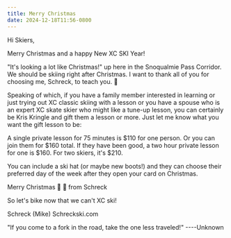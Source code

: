 ```yaml
---
title: Merry Christmas
date: 2024-12-18T11:56-0800
---
```

Hi Skiers,

Merry Christmas and a happy New XC SKI Year!

"It's looking a lot like Christmas!" up here in the Snoqualmie Pass Corridor.  We should be skiing right after Christmas. I want to thank all of you for choosing me, Schreck, to teach you. 🙏 

Speaking of which, if you have a family member interested in learning or just trying out XC classic skiing with a lesson or you have a spouse who is an expert XC skate skier who might like a tune-up lesson, you can certainly be Kris Kringle and gift them a lesson or more.  Just let me know what you want the gift lesson to be:

 A single private lesson for 75 minutes is $110 for one person.  Or you can join them for $160 total.
If they have been good, a two hour private lesson for one is $160. For two skiers, it's $210.

You can include a ski hat (or maybe new boots!) and they can choose their preferred day of the week after they open your card on Christmas. 

Merry Christmas 🎅 🎄 from Schreck 

So let's bike now that we can't XC ski!

Schreck (Mike)
Schreckski.com

"If you come to a fork in the road, take the one less traveled!"
                      ----Unknown
